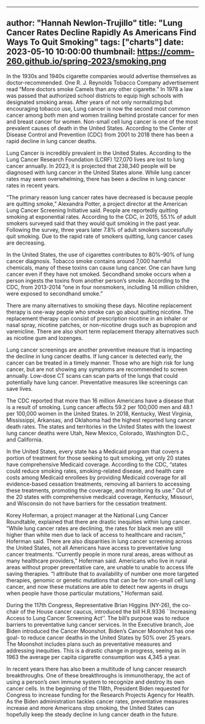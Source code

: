 
---
author: "Hannah Newlon-Trujillo"
title: "Lung Cancer Rates Decline Rapidly As Americans Find Ways To Quit Smoking"
tags: ["charts"]
date: 2023-05-10 10:00:00
thumbnail: https://comm-260.github.io/spring-2023/smoking.png
---

<div class="flourish-embed flourish-chart" data-src="visualisation/13531284"><script src="https://public.flourish.studio/resources/embed.js"></script></div>


In the 1930s and 1940s cigarette companies would advertise themselves as doctor-recommended. One R. J. Reynolds Tobacco Company advertisement read “More doctors smoke Camels than any other cigarette.” In 1978 a law was passed that authorized school districts to equip high schools with designated smoking areas. After years of not only normalizing but encouraging tobacco use, Lung cancer is now the second most common cancer among both men and women trailing behind prostate cancer for men and breast cancer for women. Non-small cell lung cancer is one of the most prevalent causes of death in the United States. According to the Center of Disease Control and Prevention (CDC) from 2001 to 2018 there has been a rapid decline in lung cancer deaths.

Lung Cancer is incredibly prevalent in the United States. According to the Lung Cancer Research Foundation (LCRF) 127,070 lives are lost to lung cancer annually. In 2023, it is projected that 238,340 people will be diagnosed with lung cancer in the United States alone. While lung cancer rates may seem overwhelming, there has been a decline in lung cancer rates in recent years.

“The primary reason lung cancer rates have decreased is because people are quitting smoke,” Alexandra Potter, a project director at the American Lung Cancer Screening Initiative said. People are reportedly quitting smoking at exponential rates. According to the CDC, in 2015, 55.1% of adult smokers surveyed said that they would quit smoking in the past year. Following the survey, three years later 7.8% of adult smokers successfully quit smoking. Due to the rapid rate of smokers quitting, lung cancer cases are decreasing.

In the United States, the use of cigarettes contributes to 80%-90% of lung cancer diagnosis. Tobacco smoke contains around 7,000 harmful chemicals, many of these toxins can cause lung cancer. One can have lung cancer even if they have not smoked. Secondhand smoke occurs when a person ingests the toxins from another person’s smoke. According to the CDC, from 2013-2014 “one in four nonsmokers, including 14 million children, were exposed to secondhand smoke.”


<div class="flourish-embed flourish-chart" data-src="visualisation/13532054"><script src="https://public.flourish.studio/resources/embed.js"></script></div>



There are many alternatives to smoking these days. Nicotine replacement therapy is one-way people who smoke can go about quitting nicotine. The replacement therapy can consist of prescription nicotine in an inhaler or nasal spray, nicotine patches, or non-nicotine drugs such as bupropion and varenicline. There are also short term replacement therapy alternatives such as nicotine gum and lozenges.

Lung cancer screenings are another preventive measure that is impacting the decline in lung cancer deaths. If lung cancer is detected early, the cancer can be treated in a timely manner. Those who are high risk for lung cancer, but are not showing any symptoms are recommended to screen annually. Low-dose CT scans can scan parts of the lungs that could potentially have lung cancer. Preventative measures like screenings can save lives.

The CDC reported that more than 16 million Americans have a disease that is a result of smoking. Lung cancer affects 59.2 per 100,000 men and 48.1 per 100,000 women in the United States. In 2018, Kentucky, West Virginia, Mississippi, Arkansas, and Oklahoma had the highest reported lung cancer death rates. The states and territories in the United States with the lowest lung cancer deaths were Utah, New Mexico, Colorado, Washington D.C., and California.

In the United States, every state has a Medicaid program that covers a portion of treatment for those seeking to quit smoking, yet only 20 states have comprehensive Medicaid coverage. According to the CDC, “states could reduce smoking rates, smoking-related disease, and health care costs among Medicaid enrollees by providing Medicaid coverage for all evidence-based cessation treatments, removing all barriers to accessing these treatments, promoting the coverage, and monitoring its use.” Out of the 20 states with comprehensive medicaid coverage, Kentucky, Missouri, and Wisconsin do not have barriers for the cessation treatment.

Korey Hoferman, a project manager at the National Lung Cancer Roundtable, explained that there are drastic inequities within lung cancer. “While lung cancer rates are declining, the rates for black men are still higher than white men due to lack of access to healthcare and racism,” Hoferman said. There are also disparities in lung cancer screening across the United States, not all Americans have access to preventative lung cancer treatments. “Currently people in more rural areas, areas without as many healthcare providers,” Hoferman said. Americans who live in rural areas without proper preventative care, are unable to unable to access life saving therapies. “I attribute that to availability of number one more targeted therapies, genomic or genetic mutations that can be for non-small cell lung cancer, and now these mutations are able to detect new agents in drugs when people have those particular mutations,” Hoferman said.

<div class="flourish-embed flourish-chart" data-src="visualisation/13531131"><script src="https://public.flourish.studio/resources/embed.js"></script></div>



During the 117th Congress, Representative Brian Higgins (NY-26), the co-chair of the House cancer caucus, introduced the bill H.R.9336 ``Increasing Access to Lung Cancer Screening Act’’. The bill’s purpose was to reduce barriers to preventative lung cancer services. In the Executive branch, Joe Biden introduced the Cancer Moonshot. Biden’s Cancer Moonshot has one goal- to reduce cancer deaths in the United States by 50% over 25 years. The Moonshot includes plans such as preventative measures and addressing inequities. This is a drastic change in progress, seeing as in 1963 the average per capita cigarette consumption was 4,345 a year.

In recent years there has also been a multitude of lung cancer research breakthroughs. One of these breakthroughs is ​​immunotherapy, the act of using a person’s own immune system to recognize and destroy its own cancer cells. In the beginning of the 118th, President Biden requested for Congress to increase funding for the Research Projects Agency for Health. As the Biden administration tackles cancer rates, preventative measures increase and more Americans stop smoking, the United States can hopefully keep the steady decline in lung cancer death in the future.